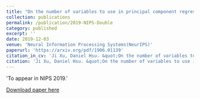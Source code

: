 ```yaml
---
title: "On the number of variables to use in principal component regression"
collection: publications
permalink: /publication/2019-NIPS-Double
category: published
excerpt: ''
date: 2019-12-03
venue: 'Neural Information Processing Systems(NeurIPS)'
paperurl: 'https://arxiv.org/pdf/1906.01139'
citation_in_cv: 'Ji Xu, Daniel Hsu. &quot;On the number of variables to use in principal component regression&quot; <i> To appear at Neural Information Processing Systems (NeurIPS) </i>, 2019.'
citation: 'Ji Xu, Daniel Hsu. &quot;On the number of variables to use in principal component regression&quot; <i> To appear at Neural Information Processing Systems (NeurIPS) </i>, 2019.'
---
```


'To appear in NIPS 2019.'

[Download paper here](https://arxiv.org/pdf/1906.01139.pdf)
